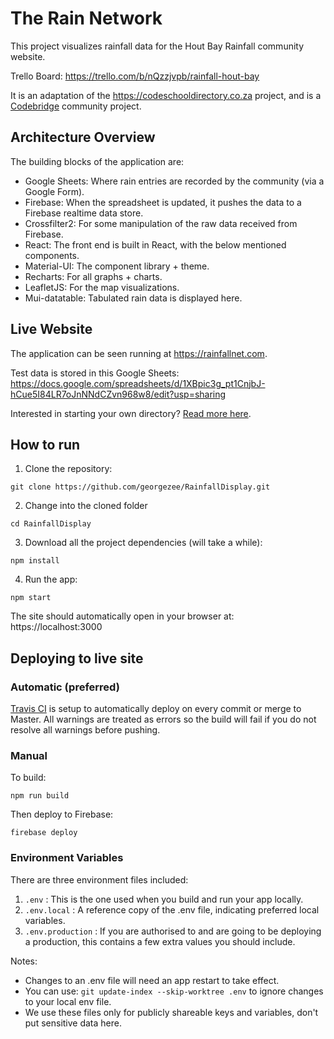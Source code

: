 # The Rain Network

This project visualizes rainfall data for the Hout Bay Rainfall community website.

Trello Board: https://trello.com/b/nQzzjvpb/rainfall-hout-bay

It is an adaptation of the https://codeschooldirectory.co.za project, and is a [Codebridge](https://codebridge.org.za/) community project.

## Architecture Overview

The building blocks of the application are:
- Google Sheets: Where rain entries are recorded by the community (via a Google Form).
- Firebase: When the spreadsheet is updated, it pushes the data to a Firebase realtime data store.
- Crossfilter2: For some manipulation of the raw data received from Firebase.
- React: The front end is built in React, with the below mentioned components.
- Material-UI: The component library + theme.
- Recharts: For all graphs + charts.
- LeafletJS: For the map visualizations.
- Mui-datatable: Tabulated rain data is displayed here.

## Live Website

The application can be seen running at https://rainfallnet.com.

Test data is stored in this Google Sheets: https://docs.google.com/spreadsheets/d/1XBpic3g_pt1CnjbJ-hCue5I84LR7oJnNNdCZvn968w8/edit?usp=sharing

Interested in starting your own directory? [Read more here](create-your-own-directory.md).

## How to run

1. Clone the repository:
```
git clone https://github.com/georgezee/RainfallDisplay.git
```
2. Change into the cloned folder
```
cd RainfallDisplay
```
3. Download all the project dependencies (will take a while):
```
npm install
```
4. Run the app:
```
npm start
```
The site should automatically open in your browser at: https://localhost:3000

## Deploying to live site

### Automatic (preferred)
[Travis CI](https://travis-ci.org/) is setup to automatically deploy on every commit or merge to Master. All warnings are treated as errors so the build will fail if you do not resolve all warnings before pushing.

### Manual

To build:

```
npm run build
```
Then deploy to Firebase:
```
firebase deploy
```
### Environment Variables
There are three environment files included:
1. `.env` :  This is the one used when you build and run your app locally.
2. `.env.local` :  A reference copy of the .env file, indicating preferred local variables.
3. `.env.production` : If you are authorised to and are going to be deploying a production, this contains a few extra values you should include.

Notes:
- Changes to an .env file will need an app restart to take effect.
- You can use: `git update-index --skip-worktree .env` to ignore changes to your local env file.
- We use these files only for publicly shareable keys and variables, don't put sensitive data here.
